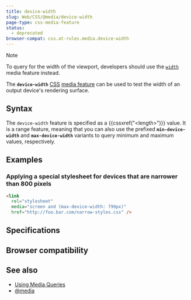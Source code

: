 ```yaml
---
title: device-width
slug: Web/CSS/@media/device-width
page-type: css-media-feature
status:
  - deprecated
browser-compat: css.at-rules.media.device-width
---
```


 

> [!NOTE]
> To query for the width of the viewport, developers should use the [`width`](/Web/CSS/@media/width) media feature instead.

The **`device-width`** [CSS](/Web/CSS) [media feature](/Web/CSS/@media#media_features) can be used to test the width of an output device's rendering surface.

## Syntax

The `device-width` feature is specified as a {{cssxref("&lt;length&gt;")}} value. It is a range feature, meaning that you can also use the prefixed **`min-device-width`** and **`max-device-width`** variants to query minimum and maximum values, respectively.

## Examples

### Applying a special stylesheet for devices that are narrower than 800 pixels

```html
<link
  rel="stylesheet"
  media="screen and (max-device-width: 799px)"
  href="http://foo.bar.com/narrow-styles.css" />
```

## Specifications



## Browser compatibility



## See also

- [Using Media Queries](/Web/CSS/CSS_media_queries/Using_media_queries)
- [@media](/Web/CSS/@media)
